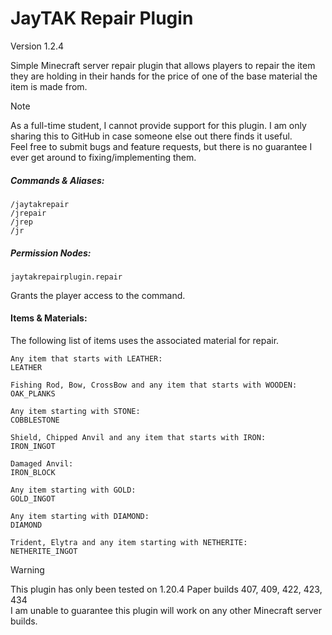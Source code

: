# JayTAK Repair Plugin

Version 1.2.4

Simple Minecraft server repair plugin that allows players to repair the item they are holding in their hands for the price of one of the base material the item is made from.

>[!NOTE]
> As a full-time student, I cannot provide support for this plugin. I am only sharing this to GitHub in case someone else out there finds it useful.<br>
>Feel free to submit bugs and feature requests, but there is no guarantee I ever get around to fixing/implementing them.

##### Commands & Aliases:

```
/jaytakrepair
/jrepair
/jrep
/jr
```

##### Permission Nodes:

``
jaytakrepairplugin.repair
``

Grants the player access to the command.

#### Items & Materials:
The following list of items uses the associated material for repair.
```
Any item that starts with LEATHER:
LEATHER

Fishing Rod, Bow, CrossBow and any item that starts with WOODEN:
OAK_PLANKS

Any item starting with STONE:
COBBLESTONE

Shield, Chipped Anvil and any item that starts with IRON:
IRON_INGOT

Damaged Anvil:
IRON_BLOCK

Any item starting with GOLD:
GOLD_INGOT

Any item starting with DIAMOND:
DIAMOND

Trident, Elytra and any item starting with NETHERITE:
NETHERITE_INGOT
```

> [!WARNING]
> This plugin has only been tested on 1.20.4 Paper builds 407, 409, 422, 423, 434<br>
> I am unable to guarantee this plugin will work on any other Minecraft server builds.

